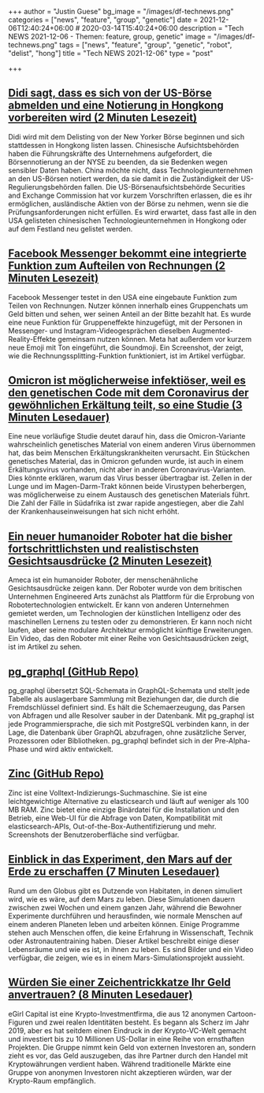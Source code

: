 +++
author = "Justin Guese"
bg_image = "/images/df-technews.png"
categories = ["news", "feature", "group", "genetic"]
date = 2021-12-06T12:40:24+06:00 # 2020-03-14T15:40:24+06:00
description = "Tech NEWS 2021-12-06 - Themen: feature, group, genetic"
image = "/images/df-technews.png"
tags = ["news", "feature", "group", "genetic", "robot", "delist", "hong"]
title = "Tech NEWS 2021-12-06"
type = "post"

+++

## [Didi sagt, dass es sich von der US-Börse abmelden und eine Notierung in Hongkong vorbereiten wird (2 Minuten Lesezeit)](https://www.cnbc.com/2021/12/03/didi-on-delisting-from-us-and-list-in-hong-kong.html)

 Didi wird mit dem Delisting von der New Yorker Börse beginnen und sich stattdessen in Hongkong listen lassen. Chinesische Aufsichtsbehörden haben die Führungskräfte des Unternehmens aufgefordert, die Börsennotierung an der NYSE zu beenden, da sie Bedenken wegen sensibler Daten haben. China möchte nicht, dass Technologieunternehmen an den US-Börsen notiert werden, da sie damit in die Zuständigkeit der US-Regulierungsbehörden fallen. Die US-Börsenaufsichtsbehörde Securities and Exchange Commission hat vor kurzem Vorschriften erlassen, die es ihr ermöglichen, ausländische Aktien von der Börse zu nehmen, wenn sie die Prüfungsanforderungen nicht erfüllen. Es wird erwartet, dass fast alle in den USA gelisteten chinesischen Technologieunternehmen in Hongkong oder auf dem Festland neu gelistet werden.

## [Facebook Messenger bekommt eine integrierte Funktion zum Aufteilen von Rechnungen (2 Minuten Lesezeit)](https://www.theverge.com/2021/12/3/22815981/facebook-messenger-bill-splitting-feature-meta-group-effects)

 Facebook Messenger testet in den USA eine eingebaute Funktion zum Teilen von Rechnungen. Nutzer können innerhalb eines Gruppenchats um Geld bitten und sehen, wer seinen Anteil an der Bitte bezahlt hat. Es wurde eine neue Funktion für Gruppeneffekte hinzugefügt, mit der Personen in Messenger- und Instagram-Videogesprächen dieselben Augmented-Reality-Effekte gemeinsam nutzen können. Meta hat außerdem vor kurzem neue Emoji mit Ton eingeführt, die Soundmoji. Ein Screenshot, der zeigt, wie die Rechnungssplitting-Funktion funktioniert, ist im Artikel verfügbar.

## [Omicron ist möglicherweise infektiöser, weil es den genetischen Code mit dem Coronavirus der gewöhnlichen Erkältung teilt, so eine Studie (3 Minuten Lesedauer)](https://www.seattletimes.com/nation-world/omicron-possibly-more-infectious-because-it-shares-genetic-code-with-common-cold-coronavirus-study-says/)

 Eine neue vorläufige Studie deutet darauf hin, dass die Omicron-Variante wahrscheinlich genetisches Material von einem anderen Virus übernommen hat, das beim Menschen Erkältungskrankheiten verursacht. Ein Stückchen genetisches Material, das in Omicron gefunden wurde, ist auch in einem Erkältungsvirus vorhanden, nicht aber in anderen Coronavirus-Varianten. Dies könnte erklären, warum das Virus besser übertragbar ist. Zellen in der Lunge und im Magen-Darm-Trakt können beide Virustypen beherbergen, was möglicherweise zu einem Austausch des genetischen Materials führt. Die Zahl der Fälle in Südafrika ist zwar rapide angestiegen, aber die Zahl der Krankenhauseinweisungen hat sich nicht erhöht.

## [Ein neuer humanoider Roboter hat die bisher fortschrittlichsten und realistischsten Gesichtsausdrücke (2 Minuten Lesezeit)](https://interestingengineering.com/a-new-humanoid-robot-has-the-most-advanced-and-realistic-facial-expressions-yet)

 Ameca ist ein humanoider Roboter, der menschenähnliche Gesichtsausdrücke zeigen kann. Der Roboter wurde von dem britischen Unternehmen Engineered Arts zunächst als Plattform für die Erprobung von Robotertechnologien entwickelt. Er kann von anderen Unternehmen gemietet werden, um Technologien der künstlichen Intelligenz oder des maschinellen Lernens zu testen oder zu demonstrieren. Er kann noch nicht laufen, aber seine modulare Architektur ermöglicht künftige Erweiterungen. Ein Video, das den Roboter mit einer Reihe von Gesichtsausdrücken zeigt, ist im Artikel zu sehen.

## [pg_graphql (GitHub Repo)](https://github.com/supabase/pg_graphql)

 pg_graphql übersetzt SQL-Schemata in GraphQL-Schemata und stellt jede Tabelle als auslagerbare Sammlung mit Beziehungen dar, die durch die Fremdschlüssel definiert sind. Es hält die Schemaerzeugung, das Parsen von Abfragen und alle Resolver sauber in der Datenbank. Mit pg_graphql ist jede Programmiersprache, die sich mit PostgreSQL verbinden kann, in der Lage, die Datenbank über GraphQL abzufragen, ohne zusätzliche Server, Prozessoren oder Bibliotheken. pg_graphql befindet sich in der Pre-Alpha-Phase und wird aktiv entwickelt.

## [Zinc (GitHub Repo)](https://github.com/prabhatsharma/zinc)

 Zinc ist eine Volltext-Indizierungs-Suchmaschine. Sie ist eine leichtgewichtige Alternative zu elasticsearch und läuft auf weniger als 100 MB RAM. Zinc bietet eine einzige Binärdatei für die Installation und den Betrieb, eine Web-UI für die Abfrage von Daten, Kompatibilität mit elasticsearch-APIs, Out-of-the-Box-Authentifizierung und mehr. Screenshots der Benutzeroberfläche sind verfügbar.

## [Einblick in das Experiment, den Mars auf der Erde zu erschaffen (7 Minuten Lesedauer)](https://www.smithsonianmag.com/science-nature/inside-experiment-mars-earth-180978842/)

 Rund um den Globus gibt es Dutzende von Habitaten, in denen simuliert wird, wie es wäre, auf dem Mars zu leben. Diese Simulationen dauern zwischen zwei Wochen und einem ganzen Jahr, während die Bewohner Experimente durchführen und herausfinden, wie normale Menschen auf einem anderen Planeten leben und arbeiten können. Einige Programme stehen auch Menschen offen, die keine Erfahrung in Wissenschaft, Technik oder Astronautentraining haben. Dieser Artikel beschreibt einige dieser Lebensräume und wie es ist, in ihnen zu leben. Es sind Bilder und ein Video verfügbar, die zeigen, wie es in einem Mars-Simulationsprojekt aussieht.

## [Würden Sie einer Zeichentrickkatze Ihr Geld anvertrauen? (8 Minuten Lesedauer)](https://decrypt.co/87581/would-you-trust-a-cartoon-cat-with-your-money)

 eGirl Capital ist eine Krypto-Investmentfirma, die aus 12 anonymen Cartoon-Figuren und zwei realen Identitäten besteht. Es begann als Scherz im Jahr 2019, aber es hat seitdem einen Eindruck in der Krypto-VC-Welt gemacht und investiert bis zu 10 Millionen US-Dollar in eine Reihe von ernsthaften Projekten. Die Gruppe nimmt kein Geld von externen Investoren an, sondern zieht es vor, das Geld auszugeben, das ihre Partner durch den Handel mit Kryptowährungen verdient haben. Während traditionelle Märkte eine Gruppe von anonymen Investoren nicht akzeptieren würden, war der Krypto-Raum empfänglich.

